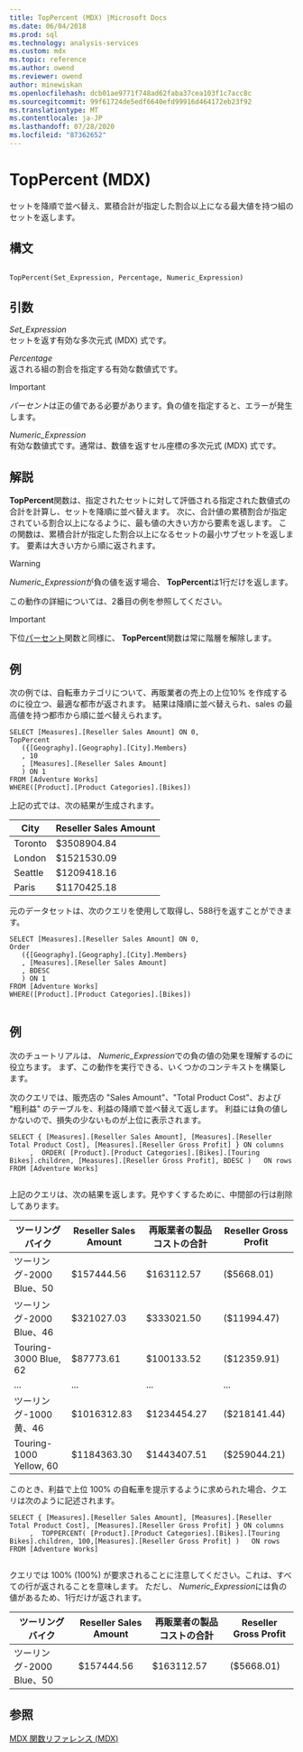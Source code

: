 ```yaml
---
title: TopPercent (MDX) |Microsoft Docs
ms.date: 06/04/2018
ms.prod: sql
ms.technology: analysis-services
ms.custom: mdx
ms.topic: reference
ms.author: owend
ms.reviewer: owend
author: minewiskan
ms.openlocfilehash: dcb01ae9771f748ad62faba37cea103f1c7acc8c
ms.sourcegitcommit: 99f61724de5edf6640efd99916d464172eb23f92
ms.translationtype: MT
ms.contentlocale: ja-JP
ms.lasthandoff: 07/28/2020
ms.locfileid: "87362652"
---
```

# <a name="toppercent-mdx"></a>TopPercent (MDX)


  セットを降順で並べ替え、累積合計が指定した割合以上になる最大値を持つ組のセットを返します。  
  
## <a name="syntax"></a>構文  
  
```  
  
TopPercent(Set_Expression, Percentage, Numeric_Expression)   
```  
  
## <a name="arguments"></a>引数  
 *Set_Expression*  
 セットを返す有効な多次元式 (MDX) 式です。  
  
 *Percentage*  
 返される組の割合を指定する有効な数値式です。  
  
> [!IMPORTANT]  
>  *パーセント*は正の値である必要があります。負の値を指定すると、エラーが発生します。  
  
 *Numeric_Expression*  
 有効な数値式です。通常は、数値を返すセル座標の多次元式 (MDX) 式です。  
  
## <a name="remarks"></a>解説  
 **TopPercent**関数は、指定されたセットに対して評価される指定された数値式の合計を計算し、セットを降順に並べ替えます。 次に、合計値の累積割合が指定されている割合以上になるように、最も値の大きい方から要素を返します。 この関数は、累積合計が指定した割合以上になるセットの最小サブセットを返します。 要素は大きい方から順に返されます。  
  
> [!WARNING]  
>  *Numeric_Expression*が負の値を返す場合、 **TopPercent**は1行だけを返します。  
>   
>  この動作の詳細については、2番目の例を参照してください。  
  
> [!IMPORTANT]  
>  下位[パーセント](../mdx/bottompercent-mdx.md)関数と同様に、 **TopPercent**関数は常に階層を解除します。  
  
## <a name="example"></a>例  
 次の例では、自転車カテゴリについて、再販業者の売上の上位10% を作成するのに役立つ、最適な都市が返されます。 結果は降順に並べ替えられ、sales の最高値を持つ都市から順に並べ替えられます。  
  
```  
SELECT [Measures].[Reseller Sales Amount] ON 0,  
TopPercent  
   ({[Geography].[Geography].[City].Members}  
   , 10  
   , [Measures].[Reseller Sales Amount]  
   ) ON 1  
FROM [Adventure Works]  
WHERE([Product].[Product Categories].[Bikes])  
```  
  
 上記の式では、次の結果が生成されます。  
  
|City|Reseller Sales Amount|  
|-|---------------------------|  
|Toronto|$3508904.84|  
|London|$1521530.09|  
|Seattle|$1209418.16|  
|Paris|$1170425.18|  
  
 元のデータセットは、次のクエリを使用して取得し、588行を返すことができます。  
  
```  
SELECT [Measures].[Reseller Sales Amount] ON 0,  
Order  
   ({[Geography].[Geography].[City].Members}  
   , [Measures].[Reseller Sales Amount]  
   , BDESC  
   ) ON 1  
FROM [Adventure Works]  
WHERE([Product].[Product Categories].[Bikes])  
  
```  
  
## <a name="example"></a>例  
 次のチュートリアルは、 *Numeric_Expression*での負の値の効果を理解するのに役立ちます。 まず、この動作を実行できる、いくつかのコンテキストを構築します。  
  
 次のクエリでは、販売店の "Sales Amount"、"Total Product Cost"、および "粗利益" のテーブルを、利益の降順で並べ替えて返します。 利益には負の値しかないので、損失の少ないものが上位に表示されます。  
  
```  
SELECT { [Measures].[Reseller Sales Amount], [Measures].[Reseller Total Product Cost], [Measures].[Reseller Gross Profit] } ON columns  
     ,  ORDER( [Product].[Product Categories].[Bikes].[Touring Bikes].children, [Measures].[Reseller Gross Profit], BDESC )   ON rows  
FROM [Adventure Works]  
  
```  
  
 上記のクエリは、次の結果を返します。見やすくするために、中間部の行は削除してあります。  
  
|ツーリング バイク|Reseller Sales Amount|再販業者の製品コストの合計|Reseller Gross Profit|  
|-|---------------------------|---------------------------------|---------------------------|  
|ツーリング-2000 Blue、50|$157444.56|$163112.57|($5668.01)|  
|ツーリング-2000 Blue、46|$321027.03|$333021.50|($11994.47)|  
|Touring-3000 Blue, 62|$87773.61|$100133.52|($12359.91)|  
|...|...|...|...|  
|ツーリング-1000 黄、46|$1016312.83|$1234454.27|($218141.44)|  
|Touring-1000 Yellow, 60|$1184363.30|$1443407.51|($259044.21)|  
  
 このとき、利益で上位 100% の自転車を提示するように求められた場合、クエリは次のように記述されます。  
  
```  
SELECT { [Measures].[Reseller Sales Amount], [Measures].[Reseller Total Product Cost], [Measures].[Reseller Gross Profit] } ON columns  
     ,  TOPPERCENT( [Product].[Product Categories].[Bikes].[Touring Bikes].children, 100,[Measures].[Reseller Gross Profit] )   ON rows  
FROM [Adventure Works]  
  
```  
  
 クエリでは 100% (100%) が要求されることに注意してください。これは、すべての行が返されることを意味します。 ただし、 *Numeric_Expression*には負の値があるため、1行だけが返されます。  
  
|ツーリング バイク|Reseller Sales Amount|再販業者の製品コストの合計|Reseller Gross Profit|  
|-|---------------------------|---------------------------------|---------------------------|  
|ツーリング-2000 Blue、50|$157444.56|$163112.57|($5668.01)|  
  
## <a name="see-also"></a>参照  
 [MDX 関数リファレンス &#40;MDX&#41;](../mdx/mdx-function-reference-mdx.md)  
  
  
